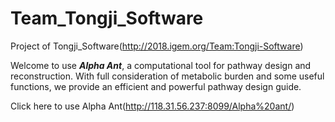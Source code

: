 # Team_Tongji_Software
Project of Tongji_Software(http://2018.igem.org/Team:Tongji-Software)

Welcome to use ***Alpha Ant***, a computational tool for pathway design and reconstruction. With full consideration of metabolic burden and some useful functions, we provide an efficient and powerful pathway design guide.

Click here to use Alpha Ant(http://118.31.56.237:8099/Alpha%20ant/)
